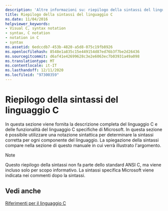 ```yaml
---
description: 'Altre informazioni su: riepilogo della sintassi del linguaggio C'
title: Riepilogo della sintassi del linguaggio C
ms.date: 11/04/2016
helpviewer_keywords:
- Visual C, syntax notation
- syntax, C notation
- notation in C
- syntax
ms.assetid: 6edccdb7-453b-4820-a5d8-075c19fb8926
ms.openlocfilehash: 8548e1a835c15e449154d87ed76b3f7be2d26436
ms.sourcegitcommit: d6af41e42699628c3e2e6063ec7b03931a49a098
ms.translationtype: MT
ms.contentlocale: it-IT
ms.lasthandoff: 12/11/2020
ms.locfileid: "97300359"
---
```

# <a name="c-language-syntax-summary"></a>Riepilogo della sintassi del linguaggio C

In questa sezione viene fornita la descrizione completa del linguaggio C e delle funzionalità del linguaggio C specifiche di Microsoft. In questa sezione è possibile utilizzare una notazione sintattica per determinare la sintassi corretta per ogni componente del linguaggio. La spiegazione della sintassi compare nella sezione di questo manuale in cui verrà illustrato l'argomento.

> [!NOTE]
> Questo riepilogo della sintassi non fa parte dello standard ANSI C, ma viene incluso solo per scopo informativo. La sintassi specifica Microsoft viene indicata nei commenti dopo la sintassi.

## <a name="see-also"></a>Vedi anche

[Riferimenti per il linguaggio C](../c-language/c-language-reference.md)
